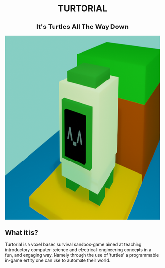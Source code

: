 
<h1 align="center"> TURTORIAL</h1>
<h2 align="center"> It's Turtles All The Way Down </h2>


<img align="center" width="1200" height="600" src="profile/res/banner.png">

## What it is?
Turtorial is a voxel based survival sandbox-game aimed at teaching introductory computer-science and electrical-engineering concepts in a fun, and engaging way. Namely through the use of 'turtles' a programmable in-game entity one can use to automate their world. 

